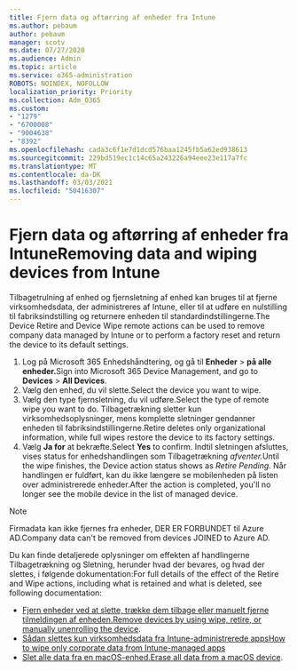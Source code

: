 ```yaml
---
title: Fjern data og aftørring af enheder fra Intune
ms.author: pebaum
author: pebaum
manager: scotv
ms.date: 07/27/2020
ms.audience: Admin
ms.topic: article
ms.service: o365-administration
ROBOTS: NOINDEX, NOFOLLOW
localization_priority: Priority
ms.collection: Adm_O365
ms.custom:
- "1279"
- "6700008"
- "9004638"
- "8392"
ms.openlocfilehash: cada3c6f1e7d1dcd576baa1245fb5a62ed938613
ms.sourcegitcommit: 229bd519ec1c14c65a243226a94eee23e117a7fc
ms.translationtype: MT
ms.contentlocale: da-DK
ms.lasthandoff: 03/03/2021
ms.locfileid: "50416307"
---
```

# <a name="removing-data-and-wiping-devices-from-intune"></a><span data-ttu-id="5ea17-102">Fjern data og aftørring af enheder fra Intune</span><span class="sxs-lookup"><span data-stu-id="5ea17-102">Removing data and wiping devices from Intune</span></span>

<span data-ttu-id="5ea17-103">Tilbagetrulning af enhed og fjernsletning af enhed kan bruges til at fjerne virksomhedsdata, der administreres af Intune, eller til at udføre en nulstilling til fabriksindstilling og returnere enheden til standardindstillingerne.</span><span class="sxs-lookup"><span data-stu-id="5ea17-103">The Device Retire and Device Wipe remote actions can be used to remove company data managed by Intune or to perform a factory reset and return the device to its default settings.</span></span>

1. <span data-ttu-id="5ea17-104">Log på Microsoft 365 Enhedshåndtering, og gå til **Enheder**  >  **på alle enheder.**</span><span class="sxs-lookup"><span data-stu-id="5ea17-104">Sign into Microsoft 365 Device Management, and go to **Devices** > **All Devices**.</span></span>
2. <span data-ttu-id="5ea17-105">Vælg den enhed, du vil slette.</span><span class="sxs-lookup"><span data-stu-id="5ea17-105">Select the device you want to wipe.</span></span>
3. <span data-ttu-id="5ea17-106">Vælg den type fjernsletning, du vil udføre.</span><span class="sxs-lookup"><span data-stu-id="5ea17-106">Select the type of remote wipe you want to do.</span></span> <span data-ttu-id="5ea17-107">Tilbagetrækning sletter kun virksomhedsoplysninger, mens komplette sletninger gendanner enheden til fabriksindstillingerne.</span><span class="sxs-lookup"><span data-stu-id="5ea17-107">Retire deletes only organizational information, while full wipes restore the device to its factory settings.</span></span>
4. <span data-ttu-id="5ea17-108">Vælg **Ja for** at bekræfte.</span><span class="sxs-lookup"><span data-stu-id="5ea17-108">Select **Yes** to confirm.</span></span> <span data-ttu-id="5ea17-109">Indtil sletningen afsluttes, vises status for enhedshandlingen som Tilbagetrækning *afventer.*</span><span class="sxs-lookup"><span data-stu-id="5ea17-109">Until the wipe finishes, the Device action status shows as *Retire Pending*.</span></span>
    <span data-ttu-id="5ea17-110">Når handlingen er fuldført, kan du ikke længere se mobilenheden på listen over administrerede enheder.</span><span class="sxs-lookup"><span data-stu-id="5ea17-110">After the action is completed, you'll no longer see the mobile device in the list of managed device.</span></span>

> [!NOTE]
> <span data-ttu-id="5ea17-111">Firmadata kan ikke fjernes fra enheder, DER ER FORBUNDET til Azure AD.</span><span class="sxs-lookup"><span data-stu-id="5ea17-111">Company data can't be removed from devices JOINED to Azure AD.</span></span> 

<span data-ttu-id="5ea17-112">Du kan finde detaljerede oplysninger om effekten af handlingerne Tilbagetrækning og Sletning, herunder hvad der bevares, og hvad der slettes, i følgende dokumentation:</span><span class="sxs-lookup"><span data-stu-id="5ea17-112">For full details of the effect of the Retire and Wipe actions, including what is retained and what is deleted, see following documentation:</span></span>

- <span data-ttu-id="5ea17-113">[Fjern enheder ved at slette, trække dem tilbage eller manuelt fjerne tilmeldingen af enheden.](https://docs.microsoft.com/mem/intune/remote-actions/devices-wipe)</span><span class="sxs-lookup"><span data-stu-id="5ea17-113">[Remove devices by using wipe, retire, or manually unenrolling the device](https://docs.microsoft.com/mem/intune/remote-actions/devices-wipe).</span></span>
- [<span data-ttu-id="5ea17-114">Sådan slettes kun virksomhedsdata fra Intune-administrerede apps</span><span class="sxs-lookup"><span data-stu-id="5ea17-114">How to wipe only corporate data from Intune-managed apps</span></span>](https://docs.microsoft.com/mem/intune/apps/apps-selective-wipe)
- <span data-ttu-id="5ea17-115">[Slet alle data fra en macOS-enhed.](https://docs.microsoft.com/mem/intune/remote-actions/device-erase)</span><span class="sxs-lookup"><span data-stu-id="5ea17-115">[Erase all data from a macOS device](https://docs.microsoft.com/mem/intune/remote-actions/device-erase).</span></span>